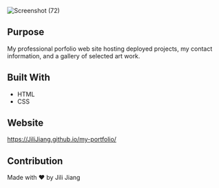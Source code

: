 
![Screenshot (72)](https://user-images.githubusercontent.com/73008338/141609073-72303163-01b9-4858-9a4c-ce09b54c321c.png)


## Purpose
My professional porfolio web site hosting deployed projects, my contact information, and a gallery of selected art work. 

## Built With
* HTML
* CSS

## Website
https://JiliJiang.github.io/my-portfolio/

## Contribution

Made with ❤️ by Jili Jiang

 
